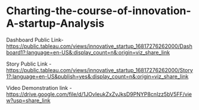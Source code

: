 # Charting-the-course-of-innovation-A-startup-Analysis


Dashboard Public Link- https://public.tableau.com/views/innovative_startup_16817276262000/Dashboard1?:language=en-US&:display_count=n&:origin=viz_share_link

Story Public Link - https://public.tableau.com/views/innovative_startup_16817276262000/Story1?:language=en-US&publish=yes&:display_count=n&:origin=viz_share_link

Video Demonstration link - https://drive.google.com/file/d/1JOvIeukZxZvJksD9PNYP8cnIzz5bV5FF/view?usp=share_link
